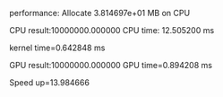 performance:
Allocate 3.814697e+01 MB on CPU

CPU result:10000000.000000      CPU time: 12.505200 ms

kernel time=0.642848 ms

GPU result:10000000.000000      GPU time=0.894208 ms

Speed up=13.984666
